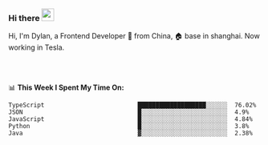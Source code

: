 ### Hi there <img src="https://media.giphy.com/media/hvRJCLFzcasrR4ia7z/giphy.gif" width="25px">

<!-- ![visitors](https://visitor-badge.glitch.me/badge?page_id=dislfyer.dislfyer) -->

Hi, I'm Dylan, a Frontend Developer 🚀 from China, 🏠 base in shanghai. Now working in Tesla.

<br/>
<br/>

📊 **This Week I Spent My Time On:**


<!--START_SECTION:waka-->

```text
TypeScript                          ███████████████████░░░░░░  76.02%
JSON                                █░░░░░░░░░░░░░░░░░░░░░░░░  4.9%
JavaScript                          █░░░░░░░░░░░░░░░░░░░░░░░░  4.84%
Python                              █░░░░░░░░░░░░░░░░░░░░░░░░  3.8%
Java                                ▓░░░░░░░░░░░░░░░░░░░░░░░░  2.38%
```

<!--END_SECTION:waka-->

<!--
**About Me:**
 -->
